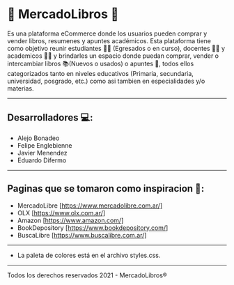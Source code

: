 # 📖 MercadoLibros 📖
Es una plataforma eCommerce donde los usuarios pueden comprar y vender libros, resumenes y apuntes académicos.
Esta plataforma tiene como objetivo reunir estudiantes 👨‍🎓 (Egresados o en curso), docentes 👨‍🏫 y academicos 🧙‍♂️ y brindarles un espacio donde puedan comprar, vender o intercambiar libros 📚(Nuevos o usados) o apuntes 📑, todos ellos categorizados tanto en niveles educativos (Primaria, secundaria, universidad, posgrado, etc.) como asi tambien en especialidades y/o materias.
___________________________________________________________________________________________________________________________________________________________________________________

## Desarrolladores 💻:
- Alejo Bonadeo
- Felipe Englebienne
- Javier Menendez
- Eduardo Difermo
___________________________________________________________________________________________________________________________________________________________________________________

## Paginas que se tomaron como inspiracion 💭:
- MercadoLibre [https://www.mercadolibre.com.ar/]
- OLX [https://www.olx.com.ar/]
- Amazon [https://www.amazon.com/]
- BookDepository [https://www.bookdepository.com/]
- BuscaLibre [https://www.buscalibre.com.ar/]
___________________________________________________________________________________________________________________________________________________________________________________

- La paleta de colores está en el archivo styles.css.
___________________________________________________________________________________________________________________________________________________________________________________

Todos los derechos reservados 2021 - MercadoLibros®
